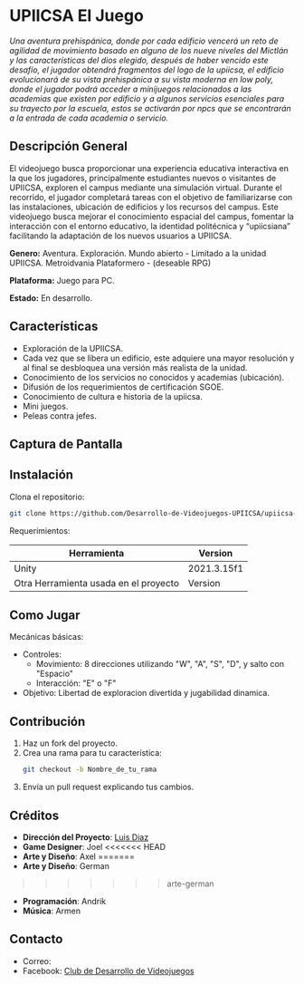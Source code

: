 # UPIICSA El Juego
*Una aventura prehispánica, donde por cada edificio vencerá un reto de agilidad de movimiento basado en alguno de los nueve niveles*
*del Mictlán  y las características del dios elegido, después de haber vencido este desafío, el jugador obtendrá fragmentos*
*del logo de la upiicsa, el edificio evolucionará de su vista prehispánica a su vista moderna en low poly, donde el jugador*
*podrá acceder a minijuegos relacionados a las academias que existen por edificio y a algunos servicios esenciales para su*
*trayecto por la escuela, estos se activarán por npcs que se encontrarán a la entrada de cada academia o servicio.*

## Descripción General
El videojuego busca proporcionar una experiencia educativa interactiva en la que los jugadores, principalmente 
estudiantes nuevos o visitantes de UPIICSA, exploren el campus mediante una simulación virtual. Durante el recorrido, 
el jugador completará tareas con el objetivo de familiarizarse con las instalaciones, ubicación de edificios y los
recursos del campus. Este videojuego busca mejorar el conocimiento espacial del campus, fomentar la interacción con
el entorno educativo, la identidad politécnica y “upiicsiana” facilitando la adaptación de los nuevos usuarios a UPIICSA.

**Genero:**
Aventura.
Exploración.
Mundo abierto - Limitado a la unidad UPIICSA.
Metroidvania
Plataformero - (deseable RPG)

**Plataforma:**
Juego para PC.

**Estado:** En desarrollo.

## Características
- Exploración de la UPIICSA.
- Cada vez que se libera un edificio, este adquiere una mayor resolución y al final se desbloquea una versión más realista de la unidad.
- Conocimiento de los servicios no conocidos y academias (ubicación).
- Difusión de los requerimientos de certificación SGOE.
- Conocimiento de cultura e historia de la upiicsa.
- Mini juegos.
- Peleas contra jefes.

## Captura de Pantalla

## Instalación
 Clona el repositorio:
```bash
git clone https://github.com/Desarrollo-de-Videojuegos-UPIICSA/upiicsa-the-game.git
```
Requerimientos:

| Herramienta                           | Version   |
| ------------------------------------- | -------   |
| Unity                                 |2021.3.15f1|
| Otra Herramienta usada en el proyecto | Version   |

## Como Jugar
Mecánicas básicas:
- Controles:
	- Movimiento: 8 direcciones utilizando "W", "A", "S", "D", y salto con "Espacio"
	- Interacción: "E" o "F"
- Objetivo: Libertad de exploracion divertida y jugabilidad dinamica.

## Contribución
1. Haz un fork del proyecto.
2. Crea una rama para tu característica:
   ```bash
   git checkout -b Nombre_de_tu_rama
   ```
3. Envía un pull request explicando tus cambios.

## Créditos
- **Dirección del Proyecto**: [Luis Diaz](https://www.instagram.com/unodetantosluises/)
- **Game Designer**: Joel
<<<<<<< HEAD
- **Arte y Diseño**: Axel 
=======
- **Arte y Diseño**: German
>>>>>>> arte-german
- **Programación**: Andrik
- **Música**: Armen
## Contacto
- Correo: 
- Facebook: [Club de Desarrollo de Videojuegos](https://www.facebook.com/profile.php?id=61561061995437)
